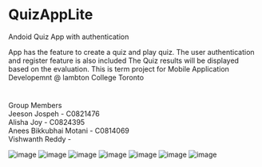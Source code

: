 # QuizAppLite
Andoid Quiz App with authentication

App has the feature to create a quiz and play quiz.
The user authentication and register feature is also included
The Quiz results will be displayed based on the evaluation.
This is term project for Mobile Application Developemnt @ lambton College Toronto
#
Group Members 
<br>
Jeeson Jospeh - C0821476 
<br>
Alisha Joy - C0824395 
<br>
Anees Bikkubhai Motani - C0814069 
<br>
Vishwanth Reddy -
    

 
![image](https://user-images.githubusercontent.com/16876902/183775188-154e261a-8e7b-4c04-8429-60766b5c4ff8.png)
![image](https://user-images.githubusercontent.com/16876902/183775287-b213186d-22c8-49b5-948a-270ffd78f744.png)
![image](https://user-images.githubusercontent.com/16876902/183775294-33cff0f9-5c34-47bf-a607-18be65eca009.png)
![image](https://user-images.githubusercontent.com/16876902/183775306-afb59845-ca8f-49ad-9243-4698bff96850.png)
![image](https://user-images.githubusercontent.com/16876902/183775313-53169f44-1256-4989-b60f-ccec4037f55b.png)
![image](https://user-images.githubusercontent.com/16876902/183775321-d5bf577f-4d61-405f-a0db-bec9f15abc2a.png)
![image](https://user-images.githubusercontent.com/16876902/183775325-489f20e1-74d0-4ab0-9976-881f36a49fb0.png)



